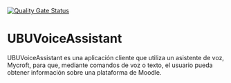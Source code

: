[![Quality Gate Status](https://sonarcloud.io/api/project_badges/measure?project=rogama25_UBUAssistant&metric=alert_status)](https://sonarcloud.io/dashboard?id=rogama25_UBUAssistant)
# UBUVoiceAssistant
UBUVoiceAssistant es una aplicación cliente que utiliza un asistente de voz, Mycroft, para que, mediante comandos de voz o texto, el usuario pueda obtener información sobre una plataforma de Moodle.
